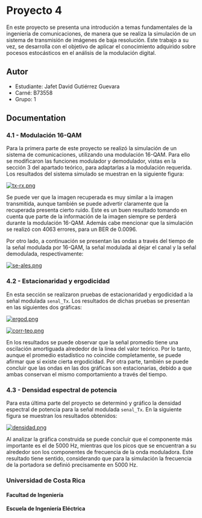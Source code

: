 # Proyecto 4

En este proyecto se presenta una introdución a temas fundamentales de 
la ingeniería de comunicaciones, de manera que se realiza la simulación
de un sistema de transmisión de imágenes de baja resolución. Este trabajo
a su vez, se desarrolla con el objetivo de aplicar el conocimiento adquirido
sobre pocesos estocásticos en el análisis de la modulación digital.

## Autor

- Estudiante: Jafet David Gutiérrez Guevara
- Carné: B73558
- Grupo: 1

  
## Documentation

### 4.1 - Modulación 16-QAM

Para la primera parte de este proyecto se realizó la simulación de un 
sistema de comunicaciones, utilizando una modulación 16-QAM. Para
ello se modificaron las funciones modulador y demodulador, vistas en la
sección 3 del apartado teórico, para adaptarlas a la modulación requerida.
Los resultados del sistema simulado se muestran en la siguiente figura:

[![tx-rx.png](https://i.postimg.cc/qRkrn2Nf/tx-rx.png)](https://postimg.cc/v1SCwg7X)

Se puede ver que la imagen recuperada es muy similar a la imagen transmitida, 
aunque también se puede advertir claramente que la recuperada presenta cierto ruido. 
Este es un buen resultado tomando en cuenta que parte de la información de la 
imagen siempre se perderá durante la modulación 16-QAM. Además cabe mencionar que
la simulación se realizó con 4063 errores, para un BER de 0.0096.

Por otro lado, a continuación se presentan las ondas a través del tiempo de la señal 
modulada por 16-QAM, la señal modulada al dejar el canal y la señal demodulada, respectivamente:

[![se-ales.png](https://i.postimg.cc/G2fNXDXS/se-ales.png)](https://postimg.cc/vgW3B4FW)

### 4.2 - Estacionaridad y ergodicidad

En esta sección se realizaron pruebas de estacionaridad y ergodicidad a la señal modulada `senal_Tx`.
Los resultados de dichas pruebas se presentan en las siguientes dos gráficas:

[![ergod.png](https://i.postimg.cc/9fFnVbSn/ergod.png)](https://postimg.cc/BjkgBTJT)

[![corr-teo.png](https://i.postimg.cc/vTTpts5M/corr-teo.png)](https://postimg.cc/dZMHJgWS)

En los resultados se puede observar que la señal promedio tiene una oscilación amortiguada
alrededor de la línea del valor teórico. Por lo tanto, aunque el promedio estadístico no
coincide completamente, se puede afirmar que sí existe cierta ergodicidad. Por otra parte,
también se puede concluir que las ondas en las dos gráficas son estacionarias, debido a que
ambas conservan el mismo comportamiento a través del tiempo.

### 4.3 - Densidad espectral de potencia

Para esta última parte del proyecto se determinó y gráfico la densidad espectral de potencia 
para la señal modulada `senal_Tx`. En la siguiente figura se muestran los resultados obtenidos:

[![densidad.png](https://i.postimg.cc/vH6KYXzP/densidad.png)](https://postimg.cc/0bPnZYhm)

Al analizar la gráfica construida se puede concluir que el componente más importante es el de 
5000 Hz, mientras que los picos que se encuentran a su alrededor son los componentes de frecuencia
de la onda moduladora. Este resultado tiene sentido, considerando que para la simulación la frecuencia 
de la portadora se definió precisamente en 5000 Hz.

### Universidad de Costa Rica 

#### Facultad de Ingeniería

#### Escuela de Ingeniería Eléctrica
